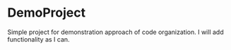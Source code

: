 # DemoProject
Simple project for demonstration approach of code organization. I will add functionality as I can.
